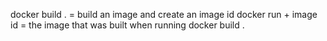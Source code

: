 docker build . = build an image and create an image id
docker run + image id = the image that was built when running docker build .